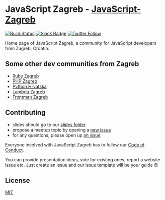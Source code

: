 # JavaScript Zagreb - [JavaScript-Zagreb](http://www.meetup.com/JavaScript-Zagreb/)

[![Build Status](https://travis-ci.org/jszgb/jszgb.github.io.svg?branch=master)](https://travis-ci.org/jszgb/jszgb.github.io)
[![Slack Badge](https://jszgb-slack.herokuapp.com/badge.svg)](https://jszgb-slack.herokuapp.com/)
[![Twitter Follow](https://img.shields.io/twitter/follow/jszgb.svg?style=social)](https://twitter.com/jszgb)

Home page of JavaScript Zagreb, a community for JavaScript developers from
Zagreb, Croatia.

## Some other dev communities from Zagreb

* [Ruby Zagreb](https://github.com/rubyzg)
* [PHP Zagreb](http://www.meetup.com/ZgPHP-meetup/)
* [Python Hrvatska](http://www.meetup.com/Python-Hrvatska/)
* [Lambda Zagreb](http://www.meetup.com/lambdazagreb/)
* [Frontman Zagreb](http://www.meetup.com/FrontmanZg/)

## Contributing

* slides should go to our [slides folder](https://github.com/jszgb/jszgb.github.io/blob/master/slides/slides.md)
* propose a meetup topic by opening a [new issue](https://github.com/jszgb/jszgb.github.io/issues/new)
* for any questions, please open up [an issue](https://github.com/jszgb/jszgb.github.io/issues/new)

Everyone involved with JavaScript Zagreb has to follow our [Code of Conduct](https://github.com/jszgb/jszgb.github.io/blob/master/CODE_OF_CONDUCT.md).

You can provide presentation ideas, vote for existing ones, report a website
issue etc. Just create an issue and our issue template will be your guide :wink:

## License

[MIT](/LICENSE)

